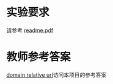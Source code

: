# 实验要求
请参考 [readme.pdf](./readme.pdf)  

# 教师参考答案
[domain relative url](engintime/cp-vscode/teachers-packet/Lab09.git)访问本项目的参考答案